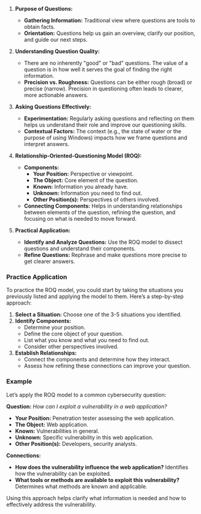 1. **Purpose of Questions:**
    - **Gathering Information:** Traditional view where questions are tools to obtain facts.
    - **Orientation:** Questions help us gain an overview, clarify our position, and guide our next steps.


1. **Understanding Question Quality:**
    - There are no inherently "good" or "bad" questions. The value of a question is in how well it serves the goal of finding the right information.
    - **Precision vs. Roughness:** Questions can be either rough (broad) or precise (narrow). Precision in questioning often leads to clearer, more actionable answers.


1. **Asking Questions Effectively:**
    - **Experimentation:** Regularly asking questions and reflecting on them helps us understand their role and improve our questioning skills.
    - **Contextual Factors:** The context (e.g., the state of water or the purpose of using Windows) impacts how we frame questions and interpret answers.


1. **Relationship-Oriented-Questioning Model (ROQ):**
    - **Components:**
        - **Your Position:** Perspective or viewpoint.
        - **The Object:** Core element of the question.
        - **Known:** Information you already have.
        - **Unknown:** Information you need to find out.
        - **Other Position(s):** Perspectives of others involved.
    - **Connecting Components:** Helps in understanding relationships between elements of the question, refining the question, and focusing on what is needed to move forward.


1. **Practical Application:**
    - **Identify and Analyze Questions:** Use the ROQ model to dissect questions and understand their components.
    - **Refine Questions:** Rephrase and make questions more precise to get clearer answers.

### **Practice Application**
To practice the ROQ model, you could start by taking the situations you previously listed and applying the model to them. Here’s a step-by-step approach:

1. **Select a Situation:** Choose one of the 3-5 situations you identified.
2. **Identify Components:**
    - Determine your position.
    - Define the core object of your question.
    - List what you know and what you need to find out.
    - Consider other perspectives involved.
3. **Establish Relationships:**
    - Connect the components and determine how they interact.
    - Assess how refining these connections can improve your question.

### **Example**
Let’s apply the ROQ model to a common cybersecurity question:

**Question:** _How can I exploit a vulnerability in a web application?_
- **Your Position:** Penetration tester assessing the web application.
- **The Object:** Web application.
- **Known:** Vulnerabilities in general.
- **Unknown:** Specific vulnerability in this web application.
- **Other Position(s):** Developers, security analysts.

**Connections:**
- **How does the vulnerability influence the web application?** Identifies how the vulnerability can be exploited.
- **What tools or methods are available to exploit this vulnerability?** Determines what methods are known and applicable.

Using this approach helps clarify what information is needed and how to effectively address the vulnerability.